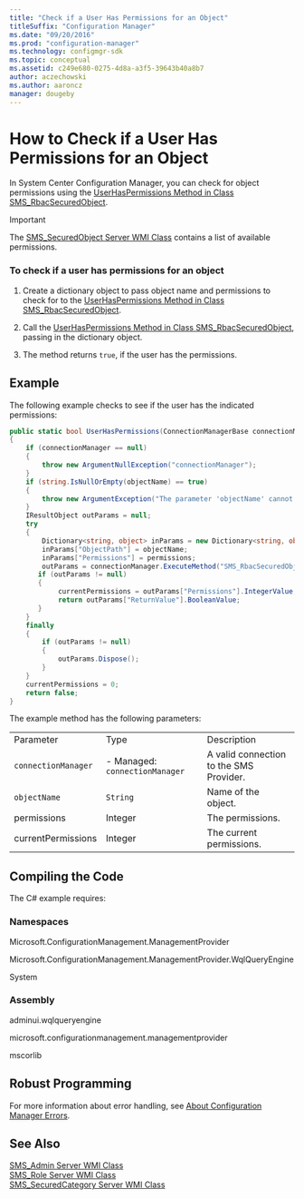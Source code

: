 ```yaml
---
title: "Check if a User Has Permissions for an Object"
titleSuffix: "Configuration Manager"
ms.date: "09/20/2016"
ms.prod: "configuration-manager"
ms.technology: configmgr-sdk
ms.topic: conceptual
ms.assetid: c249e680-0275-4d8a-a3f5-39643b40a8b7
author: aczechowski
ms.author: aaroncz
manager: dougeby
---
```

# How to Check if a User Has Permissions for an Object
In System Center Configuration Manager, you can check for object permissions using the [UserHasPermissions Method in Class SMS_RbacSecuredObject](../../../../develop/reference/core/servers/configure/userhaspermissions-method-in-class-sms_rbacsecuredobject.md).  

> [!IMPORTANT]
>  The [SMS_SecuredObject Server WMI Class](../../../../develop/reference/misc/sms_securedobject-server-wmi-class.md) contains a list of available permissions.  

### To check if a user has permissions for an object  

1.  Create a dictionary object to pass object name and permissions to check for to the [UserHasPermissions Method in Class SMS_RbacSecuredObject](../../../../develop/reference/core/servers/configure/userhaspermissions-method-in-class-sms_rbacsecuredobject.md).  

2.  Call the [UserHasPermissions Method in Class SMS_RbacSecuredObject](../../../../develop/reference/core/servers/configure/userhaspermissions-method-in-class-sms_rbacsecuredobject.md), passing in the dictionary object.  

3.  The method returns `true`, if the user has the permissions.  

## Example  
 The following example checks to see if the user has the indicated permissions:  

```c#  
public static bool UserHasPermissions(ConnectionManagerBase connectionManager, string objectName, int permissions, out int currentPermissions)  
{  
    if (connectionManager == null)  
    {  
        throw new ArgumentNullException("connectionManager");  
    }  
    if (string.IsNullOrEmpty(objectName) == true)  
    {  
        throw new ArgumentException("The parameter 'objectName' cannot be null or an empty string", "objectName");  
    }  
    IResultObject outParams = null;  
    try  
    {  
        Dictionary<string, object> inParams = new Dictionary<string, object>();  
        inParams["ObjectPath"] = objectName;  
        inParams["Permissions"] = permissions;  
        outParams = connectionManager.ExecuteMethod("SMS_RbacSecuredObject", "UserHasPermissions", inParams);  
       if (outParams != null)  
       {  
            currentPermissions = outParams["Permissions"].IntegerValue;  
            return outParams["ReturnValue"].BooleanValue;  
       }  
    }  
    finally  
    {  
        if (outParams != null)  
        {  
            outParams.Dispose();  
        }  
    }  
    currentPermissions = 0;  
    return false;  
}  

```  

 The example method has the following parameters:  

||||  
|-|-|-|  
|Parameter|Type|Description|  
|`connectionManager`|-   Managed: `connectionManager`|A valid connection to the SMS Provider.|  
|`objectName`|`String`|Name of the object.|  
|permissions|Integer|The permissions.|  
|currentPermissions|Integer|The current permissions.|  

## Compiling the Code  
 The C# example requires:  

### Namespaces  
 Microsoft.ConfigurationManagement.ManagementProvider  

 Microsoft.ConfigurationManagement.ManagementProvider.WqlQueryEngine  

 System  

### Assembly  
 adminui.wqlqueryengine  

 microsoft.configurationmanagement.managementprovider  

 mscorlib  

## Robust Programming  
 For more information about error handling, see [About Configuration Manager Errors](../../../../develop/core/understand/about-configuration-manager-errors.md).  

## See Also  
 [SMS_Admin Server WMI Class](../../../../develop/reference/core/servers/configure/sms_admin-server-wmi-class.md)   
 [SMS_Role Server WMI Class](../../../../develop/reference/core/servers/configure/sms_role-server-wmi-class.md)   
 [SMS_SecuredCategory Server WMI Class](../../../../develop/reference/core/servers/configure/sms_securedcategory-server-wmi-class.md)
